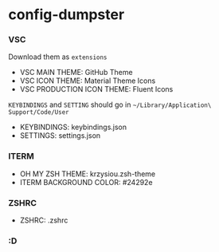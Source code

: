 # config-dumpster

### VSC

Download them as `extensions`

- VSC MAIN THEME: GitHub Theme
- VSC ICON THEME: Material Theme Icons
- VSC PRODUCTION ICON THEME: Fluent Icons

`KEYBINDINGS` and `SETTING` should go in `~/Library/Application\ Support/Code/User`

- KEYBINDINGS: keybindings.json
- SETTINGS: settings.json

### ITERM

- OH MY ZSH THEME: krzysiou.zsh-theme
- ITERM BACKGROUND COLOR: #24292e

### ZSHRC

- ZSHRC: .zshrc

### :D
